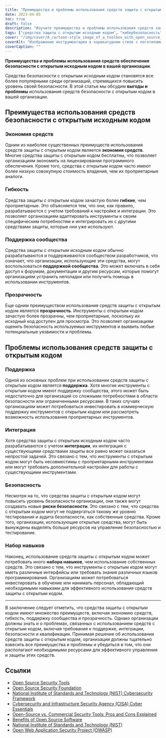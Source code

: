 ```yaml
---
title: "Преимущества и проблемы использования средств защиты с открытым исходным кодом в организациях"
date: 2023-04-05
toc: true
draft: false
description: "Изучите преимущества и проблемы использования средств защиты с открытым исходным кодом для повышения уровня безопасности вашей организации."
tags: ["средства защиты с открытым исходным кодом", "кибербезопасность", "поддержка сообщества", "прозрачность", "экономия средств", "гибкость", "собственные инструменты", "риски безопасности", "набор навыков", "лицензионные платежи за программное обеспечение", "совокупная стоимость владения", "коммерческая поддержка", "языки программирования", "интеграция", "безопасность тесвинга", "аудит", "NIST", "CISA", "OWASP", "Национальный институт стандартов и технологий"]
cover: "/img/cover/A_cartoon-style_image_of_a_toolbox_with_open_source_logos.png"
coverAlt: "Изображение инструментария в карикатурном стиле с логотипами открытых исходных кодов на каждом инструменте, а также щит с замком в центре, символизирующий кибербезопасность, на фоне двоичного кода."
coverCaption: ""
---
```


**Преимущества и проблемы использования средств обеспечения безопасности с открытым исходным кодом в вашей организации**.

Средства безопасности с открытым исходным кодом становятся все более популярными среди организаций, стремящихся повысить уровень своей безопасности. В этой статье мы обсудим **выгоды и проблемы** использования средств безопасности с открытым кодом в вашей организации.

## Преимущества использования средств безопасности с открытым исходным кодом

### Экономия средств

Одним из наиболее существенных преимуществ использования средств защиты с открытым кодом является **экономия средств**. Многие средства защиты с открытым кодом бесплатны, что позволяет организациям экономить на лицензировании программного обеспечения. Кроме того, средства с открытым кодом часто имеют более низкую совокупную стоимость владения, чем их проприетарные аналоги.

### Гибкость

Средства защиты с открытым кодом зачастую более **гибкие**, чем проприетарные. Это объясняется тем, что они, как правило, разрабатываются с учетом требований к настройке и интеграции. Это позволяет организациям адаптировать инструменты к своим специфическим потребностям и интегрировать их с другими средствами защиты, которые они уже используют.

### Поддержка сообщества

Средства защиты с открытым исходным кодом обычно разрабатываются и поддерживаются сообществом разработчиков, что означает, что организации, использующие эти средства, могут воспользоваться **поддержкой сообщества**. Это может включать в себя доступ к форумам, документации и другим ресурсам, которые помогут организациям устранить неполадки или получить помощь в использовании инструментов.

### Прозрачность

Еще одним преимуществом использования средств защиты с открытым кодом является **прозрачность**. Инструменты с открытым кодом зачастую более прозрачны, чем проприетарные, поскольку их исходный код доступен для просмотра. Это позволяет организациям оценить безопасность используемых инструментов и выявить любые потенциальные уязвимости и проблемы.

## Проблемы использования средств защиты с открытым кодом

### Поддержка

Одной из основных проблем при использовании средств защиты с открытым кодом является **поддержка**. Хотя многие инструменты с открытым кодом имеют поддержку сообщества, этого может быть недостаточно для организаций со сложными потребностями в области безопасности или ограниченными ресурсами. В таких случаях организациям может потребоваться инвестировать в коммерческую поддержку инструментов с открытым кодом или рассмотреть возможность использования проприетарных инструментов.

### Интеграция

Хотя средства защиты с открытым исходным кодом часто разрабатываются с учетом **интеграции**, их интеграция с существующими средствами защиты все равно может оказаться непростой задачей. Это связано с тем, что инструменты с открытым кодом могут быть несовместимы с проприетарными инструментами или могут требовать дополнительной настройки для работы с существующими инструментами.

### Безопасность

Несмотря на то, что средства защиты с открытым кодом могут повысить уровень безопасности организации, они также могут создавать новые **риски безопасности**. Это связано с тем, что средства с открытым кодом могут не подвергаться такому же уровню тестирования и аудита безопасности, как собственные средства. Кроме того, организации, использующие открытые средства, могут быть вынуждены выделять больше ресурсов на управление безопасностью и тестирование.

### Набор навыков

Наконец, использование средств защиты с открытым кодом может потребовать иного **набора навыков**, чем использование собственных средств. Это связано с тем, что инструменты с открытым кодом могут иметь различные интерфейсы или требовать знания различных языков программирования. Организациям может потребоваться инвестировать в обучение или нанимать персонал, обладающий необходимыми навыками для эффективного использования средств защиты с открытым кодом.

______

В заключение следует отметить, что средства защиты с открытым кодом имеют множество преимуществ, включая экономию средств, гибкость, поддержку сообщества и прозрачность. Однако организации должны знать и о проблемах, связанных с использованием средств с открытым кодом, включая требования к поддержке, интеграции, безопасности и квалификации. Принимая решение об использовании средств защиты с открытым кодом, организации должны тщательно взвесить все преимущества и проблемы и убедиться в том, что они располагают необходимыми ресурсами для эффективного управления и защиты этих средств.

## Ссылки

- [Open Source Security Tools](https://opensource.com/tags/security)
- [Open Source Security Foundation](https://openSSF.org/)
- [National Institute of Standards and Technology (NIST) Cybersecurity Framework](https://www.nist.gov/cyberframework)
- [Cybersecurity and Infrastructure Security Agency (CISA) Cyber Essentials](https://www.cisa.gov/cyber-essentials)
- [Open-Source vs. Commercial Security Tools: Pros and Cons Explained](https://simeononsecurity.com/articles/the-advantages-and-disadvantages-of-using-open-source-software-vs.-commercial-security-tools/)
- [Benefits of Open Source Software](https://opensource.com/resources/what-open-source)
- [National Institute of Standards and Technology (NIST)](https://www.nist.gov/)
- [Open Web Application Security Project (OWASP)](https://owasp.org/)



